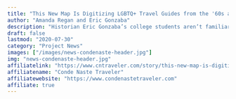 ```yaml
---
title: "This New Map Is Digitizing LGBTQ+ Travel Guides from the '60s and Beyond"
author: "Amanda Regan and Eric Gonzaba"
description: "Historian Eric Gonzaba’s college students aren’t familiar with the concept of a physical guide book. Their world is a digital one, where cell phones contain infinite travel guides."
draft: false
lastmod: "2020-07-30"
category: "Project News"
images: ["/images/news-condenaste-header.jpg"]
img: "news-condenaste-header.jpg"
affiliatelink: "https://www.cntraveler.com/story/this-new-map-is-digitizing-lgbtq-travel-guides-from-the-60s-and-beyond"
affiliatename: "Conde Naste Traveler"
affiliatewebsite: "https://www.condenastetraveler.com"
affiliate: true
---
```

